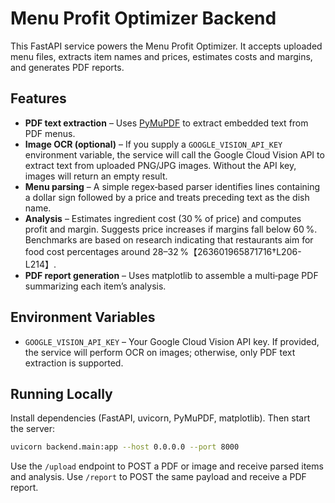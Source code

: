 # Menu Profit Optimizer Backend

This FastAPI service powers the Menu Profit Optimizer. It accepts uploaded menu files, extracts item names and prices, estimates costs and margins, and generates PDF reports.

## Features

* **PDF text extraction** – Uses [PyMuPDF](https://pymupdf.readthedocs.io/) to extract embedded text from PDF menus.
* **Image OCR (optional)** – If you supply a `GOOGLE_VISION_API_KEY` environment variable, the service will call the Google Cloud Vision API to extract text from uploaded PNG/JPG images. Without the API key, images will return an empty result.
* **Menu parsing** – A simple regex‑based parser identifies lines containing a dollar sign followed by a price and treats preceding text as the dish name.
* **Analysis** – Estimates ingredient cost (30 % of price) and computes profit and margin. Suggests price increases if margins fall below 60 %. Benchmarks are based on research indicating that restaurants aim for food cost percentages around 28–32 %【263601965871716†L206-L214】.
* **PDF report generation** – Uses matplotlib to assemble a multi‑page PDF summarizing each item’s analysis.

## Environment Variables

* `GOOGLE_VISION_API_KEY` – Your Google Cloud Vision API key. If provided, the service will perform OCR on images; otherwise, only PDF text extraction is supported.

## Running Locally

Install dependencies (FastAPI, uvicorn, PyMuPDF, matplotlib). Then start the server:

```bash
uvicorn backend.main:app --host 0.0.0.0 --port 8000
```

Use the `/upload` endpoint to POST a PDF or image and receive parsed items and analysis. Use `/report` to POST the same payload and receive a PDF report.